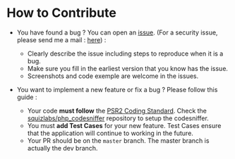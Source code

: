 # How to Contribute
* You have found a bug ? You can open an [issue](https://github.com/SkinnyBot/Skinny-Skeleton/issues/new). (For a security issue, please send me a mail : [here](mailto:zoro.fmt@gmail.com)) :
    * Clearly describe the issue including steps to reproduce when it is a bug.
    * Make sure you fill in the earliest version that you know has the issue.
    * Screenshots and code exemple are welcome in the issues.

* You want to implement a new feature or fix a bug ? Please follow this guide :
    * Your code **must follow** the [PSR2 Coding Standard](http://www.php-fig.org/psr/psr-2/). Check the [squizlabs/php_codesniffer](https://github.com/squizlabs/php_codesniffer) repository to setup the codesniffer.
    * You must **add Test Cases** for your new feature. Test Cases ensure that the application will continue to working in the future.
    * Your PR should be on the `master` branch. The master branch is actually the dev branch.
